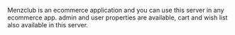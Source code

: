 Menzclub is an ecommerce application and you can use this server in any ecommerce app.
admin and user properties are available, cart and wish list also available in this server. 
